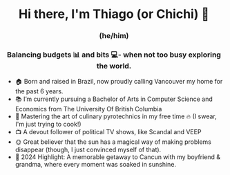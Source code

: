 <h1 align="center"> Hi there, I'm Thiago (or Chichi) 🙉 </h2>

<h3 align="center"> (he/him) </h3>
<h3 align="center"> Balancing budgets 📊 and bits 💻- when not too busy exploring the world. </h3>

- 🏠 Born and raised in Brazil, now proudly calling Vancouver my home for the past 6 years.
- 📚 I’m currently pursuing a Bachelor of Arts in Computer Science and Economics from The University Of British Columbia
- 🍲 Mastering the art of culinary pyrotechnics in my free time 🔥 (I swear, I'm just trying to cook!)
- 📺 A devout follower of political TV shows, like Scandal and VEEP
- 🌞 Great believer that the sun has a magical way of making problems disappear (though, I just convinced myself of that).
- 🌴 2024 Highlight: A memorable getaway to Cancun with my boyfriend & grandma, where every moment was soaked in sunshine.

<!--
**thiagoamin/thiagoamin** is a ✨ _special_ ✨ repository because its `README.md` (this file) appears on your GitHub profile.

Here are some ideas to get you started:

- 🔭 I’m currently working on ...
- 🌱 I’m currently learning ...
- 👯 I’m looking to collaborate on ...
- 🤔 I’m looking for help with ...
- 💬 Ask me about ...
- 📫 How to reach me: ...
- 😄 Pronouns: ...
- ⚡ Fun fact: ...
-->

